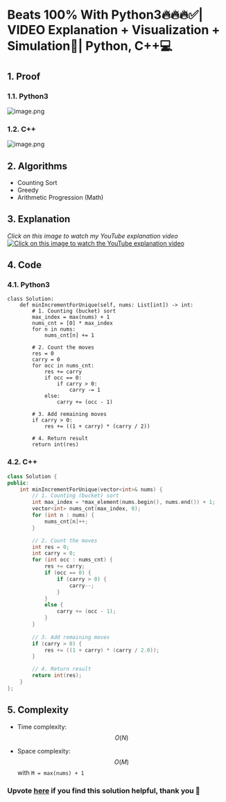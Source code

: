 # Beats 100% With Python3🔥🔥🔥✅| VIDEO Explanation + Visualization + Simulation📙| Python, C++💻

## 1. Proof
<!-- Describe your first thoughts on how to solve this problem. -->
### 1.1. Python3
![image.png](https://assets.leetcode.com/users/images/ebf0fe12-11eb-47e9-80e1-78c4f44cd7d7_1718456324.3287055.png)

### 1.2. C++
![image.png](https://assets.leetcode.com/users/images/d1aeda71-e7dd-4821-981d-30ebf54209c4_1718456361.284057.png)

## 2. Algorithms
- Counting Sort
- Greedy
- Arithmetic Progression (Math)

## 3. Explanation
_Click on this image to watch my YouTube explanation video_
[![Click on this image to watch the YouTube explanation video](https://i.ytimg.com/vi/rc-p2qd25N8/maxresdefault.jpg)](https://youtu.be/rc-p2qd25N8?si=q85tRQ0QoogUTyrt)

## 4. Code

### 4.1. Python3
```python3 []
class Solution:
    def minIncrementForUnique(self, nums: List[int]) -> int:
        # 1. Counting (bucket) sort
        max_index = max(nums) + 1
        nums_cnt = [0] * max_index
        for n in nums:
            nums_cnt[n] += 1
        
        # 2. Count the moves
        res = 0
        carry = 0
        for occ in nums_cnt:
            res += carry
            if occ == 0:
                if carry > 0:
                    carry -= 1
            else:
                carry += (occ - 1)
        
        # 3. Add remaining moves
        if carry > 0:
            res += ((1 + carry) * (carry / 2))
        
        # 4. Return result
        return int(res)
```

### 4.2. C++
```cpp []
class Solution {
public:
    int minIncrementForUnique(vector<int>& nums) {
        // 1. Counting (bucket) sort
        int max_index = *max_element(nums.begin(), nums.end()) + 1;
        vector<int> nums_cnt(max_index, 0);
        for (int n : nums) {
            nums_cnt[n]++;
        }

        // 2. Count the moves
        int res = 0;
        int carry = 0;
        for (int occ : nums_cnt) {
            res += carry;
            if (occ == 0) {
                if (carry > 0) {
                    carry--;
                }
            }
            else {
                carry += (occ - 1);
            }
        }
        
        // 3. Add remaining moves
        if (carry > 0) {
            res += ((1 + carry) * (carry / 2.0));
        }

        // 4. Return result
        return int(res);
    }
};
```

## 5. Complexity
- Time complexity: $$O(N)$$
<!-- Add your time complexity here, e.g. $$O(n)$$ -->

- Space complexity: $$O(M)$$ with `M = max(nums) + 1`
<!-- Add your space complexity here, e.g. $$O(n)$$ -->
### Upvote [here](https://leetcode.com/problems/minimum-increment-to-make-array-unique/solutions/5317531/beats-100-with-python3-video-explanation-visualization-simulation-python-c) if you find this solution helpful, thank you 🤍
